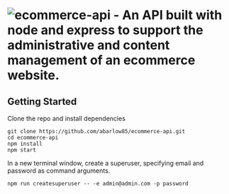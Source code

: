![ecommerce-api - An API built with node and express to support the administrative and content management of an ecommerce website. ](https://github.com/abarlow85/ecommerce-api)
===========

Getting Started
-----

Clone the repo and install dependencies

```
git clone https://github.com/abarlow85/ecommerce-api.git
cd ecommerce-api
npm install
npm start
```

In a new terminal window, create a superuser, specifying email and password as command arguments.

`npm run createsuperuser -- -e admin@admin.com -p password`
